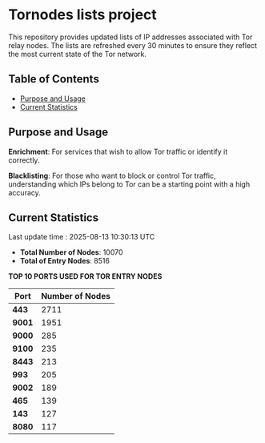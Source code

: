 # Tornodes lists project

This repository provides updated lists of IP addresses associated with Tor relay nodes. The lists are refreshed every 30 minutes to ensure they reflect the most current state of the Tor network.

## Table of Contents

- [Purpose and Usage](#purpose-and-usage)
- [Current Statistics](#current-statistics)


## Purpose and Usage

**Enrichment**: For services that wish to allow Tor traffic or identify it correctly.

**Blacklisting**: For those who want to block or control Tor traffic, understanding which IPs belong to Tor can be a starting point with a high accuracy.

## Current Statistics

Last update time : 2025-08-13 10:30:13 UTC

- **Total Number of Nodes**: 10070
- **Total of Entry Nodes**: 8516

**TOP 10 PORTS USED FOR TOR ENTRY NODES**

| **Port** | **Number of Nodes** |
|------|-----------------|
| **443**   | 2711  |
| **9001**   | 1951  |
| **9000**   | 285  |
| **9100**   | 235  |
| **8443**   | 213  |
| **993**   | 205  |
| **9002**   | 189  |
| **465**   | 139  |
| **143**   | 127  |
| **8080**   | 117  |

